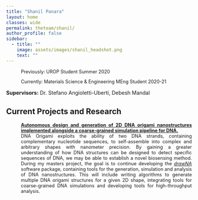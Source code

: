 ```yaml
---
title: "Shanil Panara"
layout: home
classes: wide
permalink: theteam/shanil/
author_profile: false
sidebar:
  - title: ""
    image: assets/images/shanil_headshot.png
    text: ""
---
```

<p style="margin-left: 40px; font-size:90%"> Previously: UROP Student Summer 2020 <br /> 
<p style="margin-left: 40px; font-size:90%"> Currently: Materials Science & Engineering MEng Student 2020-21 <br /> 
    
  <strong>Supervisors:</strong> Dr. Stefano Angioletti-Uberti, Debesh Mandal <br /> </p>
  
  
## Current Projects and Research

<p style="margin-left: 40px; font-size:90%" align="justify">  <a href="https://fionasander.github.io/softnanolab/research/nanomedicine/">  <strong>Autonomous design and generation of 2D DNA origami nanostructures implemented alongside a coarse-grained simulation pipeline for DNA.
</strong> </a> <br />  DNA Origami exploits the ability of two DNA strands, containing complementary nucleotide sequences, to self-assemble into complex and arbitrary shapes with nanometer precision. By gaining a greater understanding of how DNA structures can be designed to detect specific sequences of DNA, we may be able to establish a novel biosensing method. During my masters project, the goal is to continue developing the <a href="https://github.com/softnanolab/drawNA/"><i>drawNA</i></a> software package, containing tools for the generation, simulation and analysis of DNA nanostructures. This will include writing algorithms to generate multiple DNA origami structures for a given 2D shape, integrating tools for coarse-grained DNA simulations and developing tools for high-throughput analysis.</p>
